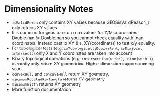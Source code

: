 # Dimensionality Notes

* `isValidReaon` only contains XY values because GEOSisValidReason_r only returns XY values
* It is common for geos to return nan values for Z/M coordinates. Double.nan != Double.nan so you cannot check equality with .nan coordinates. Instead cast to XY (i.e. XY(coordinate)) to test x/y equality.
* For topological tests (e.g. `isTopologicallyEquivalent`, `isDisjoint`, `intersects`) only X and Y coordinates are taken into account
* Binary topological operations (e.g. `intersection(with:)`, `union(with:)`) currently only return XY geometries. Higher dimension support coming soon.
* `convexHull` and `concaveHull` return XY goemetry.
* `minimumRotatedRectangle` returns XY geometry
* `minimumWidth` returns XY geometry
* More function documentation